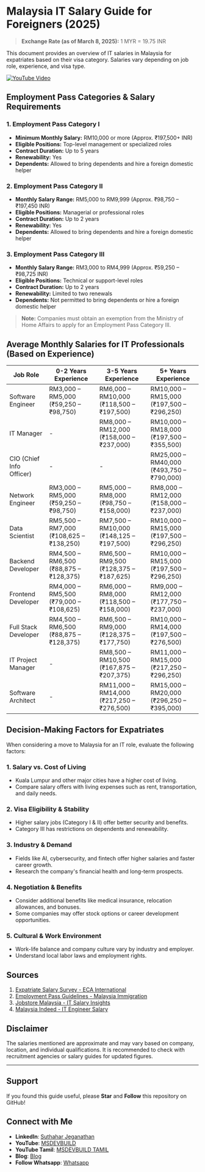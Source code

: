 # Malaysia IT Salary Guide for Foreigners (2025)

> **Exchange Rate (as of March 8, 2025):** 1 MYR = 19.75 INR

This document provides an overview of IT salaries in Malaysia for expatriates based on their visa category. Salaries vary depending on job role, experience, and visa type.

[![YouTube Video](https://img.shields.io/badge/YouTube-Play-red?style=for-the-badge&logo=youtube)](https://www.youtube.com/watch?v=x9ZoZX85tOg)


## Employment Pass Categories & Salary Requirements

### 1. Employment Pass Category I
- **Minimum Monthly Salary:** RM10,000 or more (Approx. ₹197,500+ INR)
- **Eligible Positions:** Top-level management or specialized roles
- **Contract Duration:** Up to 5 years
- **Renewability:** Yes
- **Dependents:** Allowed to bring dependents and hire a foreign domestic helper

### 2. Employment Pass Category II
- **Monthly Salary Range:** RM5,000 to RM9,999 (Approx. ₹98,750 – ₹197,450 INR)
- **Eligible Positions:** Managerial or professional roles
- **Contract Duration:** Up to 2 years
- **Renewability:** Yes
- **Dependents:** Allowed to bring dependents and hire a foreign domestic helper

### 3. Employment Pass Category III
- **Monthly Salary Range:** RM3,000 to RM4,999 (Approx. ₹59,250 – ₹98,725 INR)
- **Eligible Positions:** Technical or support-level roles
- **Contract Duration:** Up to 2 years
- **Renewability:** Limited to two renewals
- **Dependents:** Not permitted to bring dependents or hire a foreign domestic helper

> **Note:** Companies must obtain an exemption from the Ministry of Home Affairs to apply for an Employment Pass Category III.

## Average Monthly Salaries for IT Professionals (Based on Experience)

| Job Role                | 0-2 Years Experience | 3-5 Years Experience | 5+ Years Experience |
|-------------------------|---------------------|---------------------|---------------------|
| Software Engineer      | RM3,000 – RM5,000 (₹59,250 – ₹98,750)  | RM6,000 – RM10,000 (₹118,500 – ₹197,500)  | RM10,000 – RM15,000 (₹197,500 – ₹296,250) |
| IT Manager            | -                   | RM8,000 – RM12,000 (₹158,000 – ₹237,000)  | RM10,000 – RM18,000 (₹197,500 – ₹355,500) |
| CIO (Chief Info Officer) | -                   | -                   | RM25,000 – RM40,000 (₹493,750 – ₹790,000) |
| Network Engineer      | RM3,000 – RM5,000 (₹59,250 – ₹98,750)  | RM5,000 – RM8,000 (₹98,750 – ₹158,000)  | RM8,000 – RM12,000 (₹158,000 – ₹237,000)  |
| Data Scientist        | RM5,500 – RM7,000 (₹108,625 – ₹138,250)  | RM7,500 – RM10,000 (₹148,125 – ₹197,500)  | RM10,000 – RM15,000 (₹197,500 – ₹296,250) |
| Backend Developer     | RM4,500 – RM6,500 (₹88,875 – ₹128,375)  | RM6,500 – RM9,500 (₹128,375 – ₹187,625)  | RM10,000 – RM15,000 (₹197,500 – ₹296,250) |
| Frontend Developer    | RM4,000 – RM5,500 (₹79,000 – ₹108,625)  | RM6,000 – RM8,000 (₹118,500 – ₹158,000)  | RM9,000 – RM12,000 (₹177,750 – ₹237,000)  |
| Full Stack Developer  | RM4,500 – RM6,500 (₹88,875 – ₹128,375)  | RM6,500 – RM9,000 (₹128,375 – ₹177,750)  | RM10,000 – RM14,000 (₹197,500 – ₹276,500) |
| IT Project Manager    | -                   | RM8,500 – RM10,500 (₹167,875 – ₹207,375)  | RM11,000 – RM15,000 (₹217,250 – ₹296,250) |
| Software Architect    | -                   | RM11,000 – RM14,000 (₹217,250 – ₹276,500) | RM15,000 – RM20,000 (₹296,250 – ₹395,000) |

## Decision-Making Factors for Expatriates

When considering a move to Malaysia for an IT role, evaluate the following factors:

### 1. **Salary vs. Cost of Living**
- Kuala Lumpur and other major cities have a higher cost of living.
- Compare salary offers with living expenses such as rent, transportation, and daily needs.

### 2. **Visa Eligibility & Stability**
- Higher salary jobs (Category I & II) offer better security and benefits.
- Category III has restrictions on dependents and renewability.

### 3. **Industry & Demand**
- Fields like AI, cybersecurity, and fintech offer higher salaries and faster career growth.
- Research the company's financial health and long-term prospects.

### 4. **Negotiation & Benefits**
- Consider additional benefits like medical insurance, relocation allowances, and bonuses.
- Some companies may offer stock options or career development opportunities.

### 5. **Cultural & Work Environment**
- Work-life balance and company culture vary by industry and employer.
- Understand local labor laws and employment rights.

## Sources
1. [Expatriate Salary Survey - ECA International](https://www.allied.com/my/news-and-articles/salary-expectations-for-expats-in-malaysia?utm_source=chatgpt.com)
2. [Employment Pass Guidelines - Malaysia Immigration](https://esd.imi.gov.my/portal/pdf/esdguidebook.pdf?utm_source=chatgpt.com)
3. [Jobstore Malaysia - IT Salary Insights](https://blog.jobstore.com/2023/07/28/10-best-paying-tech-jobs-in-2023/)
4. [Malaysia Indeed - IT Engineer Salary](https://malaysia.indeed.com/career/senior-it-engineer/salaries?utm_source=chatgpt.com)

## Disclaimer
The salaries mentioned are approximate and may vary based on company, location, and individual qualifications. It is recommended to check with recruitment agencies or salary guides for updated figures.

---

## Support
If you found this guide useful, please **Star** and **Follow** this repository on GitHub!

 ## Connect with Me
- **LinkedIn**: [Suthahar Jeganathan](https://www.linkedin.com/in/jssuthahar/)
- **YouTube**: [MSDEVBUILD](https://www.youtube.com/@MSDEVBUILD)
- **YouTube Tamil**: [MSDEVBUILD TAMIL](https://www.youtube.com/@MSDEVBUILDTamil)
- **Blog**: [Blog](https://www.msdevbuild.com/)
- **Follow Whatsapp**: [Whatsapp](https://www.whatsapp.com/channel/0029Va5j2rHEFeXcTlUhQB0J)
